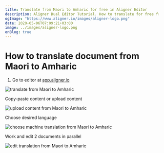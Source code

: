 ```yaml
---
title: Translate from Maori to Amharic for free in Aligner Editor
description: Aligner Dual Editor Tutorial. How to translate for free from Maori to Amharic. Aligner is multilingual document management platform. 
ogImage: "https://www.aligner.io/images/aligner-logo.png"
date: 2020-05-06T07:09:21+03:00
image: ../images/aligner-logo.png
onBlog: true
---
```


# How to translate document from Maori to Amharic

1. Go to editor at [app.aligner.io](https://app.aligner.io "Aligner App web page")

![translate from Maori to Amharic](../aligner-blank-editor.png "translate from Maori to Amharic")

Copy-paste content or upload content

![upload content from Maori to Amharic](../aligner-uploaded-document.png "upload content from Maori to Amharic")

Choose desired language

![choose machine translation from Maori to Amharic](../aligner-language-dropdown.png "choose machine translation from Maori to Amharic")

Work and edit 2 documents in parallel

![edit translation from Maori to Amharic](../aligner-double-sitded-editor.png "edit translation from Maori to Amharic")

